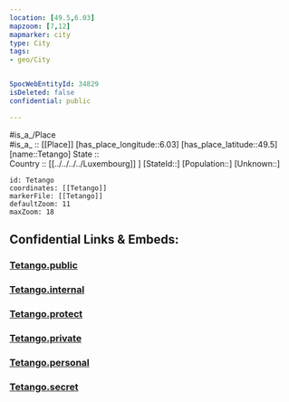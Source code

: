 ```yaml
---
location: [49.5,6.03] 
mapzoom: [7,12] 
mapmarker: city 
type: City
tags:
- geo/City


SpocWebEntityId: 34829
isDeleted: false
confidential: public

---
```

#is_a_/Place  
#is_a_ :: [[Place]] 
[has_place_longitude::6.03] 
[has_place_latitude::49.5] 
[name::Tetango] 
State ::  
Country :: [[../../../../Luxembourg]] ] 
[StateId::] 
[Population::] 
[Unknown::] 


```leaflet
id: Tetango
coordinates: [[Tetango]] 
markerFile: [[Tetango]] 
defaultZoom: 11 
maxZoom: 18
```


## Confidential Links & Embeds: 

### [Tetango.public](/_public/\Earth\Continent\Europe\Europe~West\Luxembourg\CityTetango.public.md) 

### [Tetango.internal](/_internal/\Earth\Continent\Europe\Europe~West\Luxembourg\CityTetango.internal.md) 

### [Tetango.protect](/_protect/\Earth\Continent\Europe\Europe~West\Luxembourg\CityTetango.protect.md) 

### [Tetango.private](/_private/\Earth\Continent\Europe\Europe~West\Luxembourg\CityTetango.private.md) 

### [Tetango.personal](/_personal/\Earth\Continent\Europe\Europe~West\Luxembourg\CityTetango.personal.md) 

### [Tetango.secret](/_secret/\Earth\Continent\Europe\Europe~West\Luxembourg\CityTetango.secret.md)

